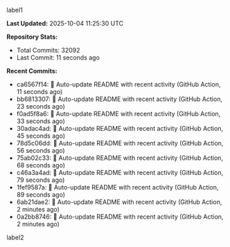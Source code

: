 
label1 
<!-- ACTIVITY_START -->
**Last Updated:** 2025-10-04 11:25:30 UTC

**Repository Stats:**
- Total Commits: 32092
- Last Commit: 11 seconds ago

**Recent Commits:**
- ca6567f14: 🤖 Auto-update README with recent activity (GitHub Action, 11 seconds ago)
- bb6813307: 🤖 Auto-update README with recent activity (GitHub Action, 23 seconds ago)
- f0ad5f8a6: 🤖 Auto-update README with recent activity (GitHub Action, 33 seconds ago)
- 30adac4ad: 🤖 Auto-update README with recent activity (GitHub Action, 45 seconds ago)
- 78d5c06dd: 🤖 Auto-update README with recent activity (GitHub Action, 56 seconds ago)
- 75ab02c33: 🤖 Auto-update README with recent activity (GitHub Action, 68 seconds ago)
- c46a3a4ad: 🤖 Auto-update README with recent activity (GitHub Action, 79 seconds ago)
- 1fef9587a: 🤖 Auto-update README with recent activity (GitHub Action, 89 seconds ago)
- 6ab21dae2: 🤖 Auto-update README with recent activity (GitHub Action, 2 minutes ago)
- 0a2bb8746: 🤖 Auto-update README with recent activity (GitHub Action, 2 minutes ago)
<!-- ACTIVITY_END -->

label2
